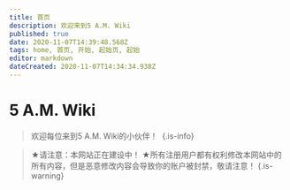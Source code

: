 ```yaml
---
title: 首页
description: 欢迎来到5 A.M. Wiki
published: true
date: 2020-11-07T14:39:48.568Z
tags: home, 首页, 开始, 起始页, 起始
editor: markdown
dateCreated: 2020-11-07T14:34:34.938Z
---
```


# 5 A.M. Wiki
> 欢迎每位来到5 A.M. Wiki的小伙伴！
> ![]()
{.is-info}



> ★请注意：本网站正在建设中！
> ★所有注册用户都有权利修改本网站中的所有内容，但是恶意修改内容会导致你的账户被封禁，敬请注意！
{.is-warning}
